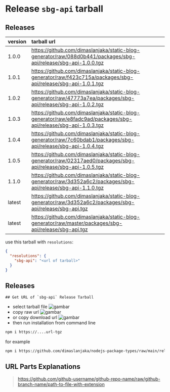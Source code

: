 # Release `sbg-api` tarball
## Releases
| version | tarball url |
| :--- | :--- |
| 1.0.0 | https://github.com/dimaslanjaka/static-blog-generator/raw/088d0b441/packages/sbg-api/release/sbg-api-1.0.0.tgz |
| 1.0.1 | https://github.com/dimaslanjaka/static-blog-generator/raw/f423c715a/packages/sbg-api/release/sbg-api-1.0.1.tgz |
| 1.0.2 | https://github.com/dimaslanjaka/static-blog-generator/raw/47773a7ea/packages/sbg-api/release/sbg-api-1.0.2.tgz |
| 1.0.3 | https://github.com/dimaslanjaka/static-blog-generator/raw/e8fadc9ad/packages/sbg-api/release/sbg-api-1.0.3.tgz |
| 1.0.4 | https://github.com/dimaslanjaka/static-blog-generator/raw/7c60bdab1/packages/sbg-api/release/sbg-api-1.0.4.tgz |
| 1.0.5 | https://github.com/dimaslanjaka/static-blog-generator/raw/02317aed0/packages/sbg-api/release/sbg-api-1.0.5.tgz |
| 1.1.0 | https://github.com/dimaslanjaka/static-blog-generator/raw/3d352a6c2/packages/sbg-api/release/sbg-api-1.1.0.tgz |
| latest | https://github.com/dimaslanjaka/static-blog-generator/raw/3d352a6c2/packages/sbg-api/release/sbg-api.tgz |
| latest | https://github.com/dimaslanjaka/static-blog-generator/raw/master/packages/sbg-api/release/sbg-api.tgz |

use this tarball with `resolutions`:
```json
{
  "resolutions": {
    "sbg-api": "<url of tarball>"
  }
}
```

## Releases

    ## Get URL of `sbg-api` Release Tarball
- select tarball file
![gambar](https://user-images.githubusercontent.com/12471057/203216375-8af4b5d9-00c2-40fb-8d3d-d220beaabd46.png)
- copy raw url
![gambar](https://user-images.githubusercontent.com/12471057/203216508-7590cbb9-a1ce-47d6-96ca-8d82149f0762.png)
- or copy download url
![gambar](https://user-images.githubusercontent.com/12471057/203216541-3807d2c3-5213-49f3-b93d-c626dbae3b2e.png)
- then run installation from command line
```bash
npm i https://....url-tgz
```
for example
```bash
npm i https://github.com/dimaslanjaka/nodejs-package-types/raw/main/release/nodejs-package-types.tgz
```

## URL Parts Explanations
> https://github.com/github-username/github-repo-name/raw/github-branch-name/path-to-file-with-extension